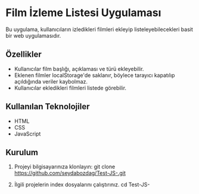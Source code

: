# Film İzleme Listesi Uygulaması

Bu uygulama, kullanıcıların izledikleri filmleri ekleyip listeleyebilecekleri basit bir web uygulamasıdır.

## Özellikler

- Kullanıcılar film başlığı, açıklaması ve türü ekleyebilir.
- Eklenen filmler localStorage'de saklanır, böylece tarayıcı kapatılıp açıldığında veriler kaybolmaz.
- Kullanıcılar ekledikleri filmleri listede görebilir.
  
## Kullanılan Teknolojiler

- HTML
- CSS
- JavaScript

## Kurulum

1. Projeyi bilgisayarınıza klonlayın:
   git clone https://github.com/seydabozdag/Test-JS-.git

2. İlgili projelerin index dosyalarını çalıştırınız. 
   cd Test-JS-
